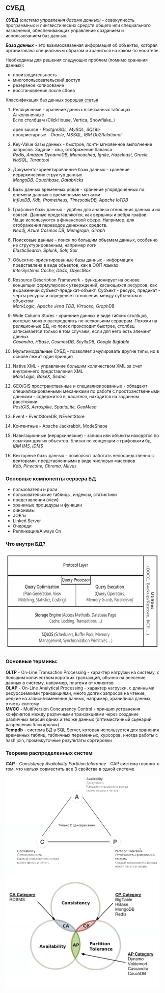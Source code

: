 ## СУБД

_**СУБД** (система управления базами данных)_ - совокупность программных и лингвистических средств общего или
специального назначения, обеспечивающих управление созданием и использованием баз данных.

_**База данных**_ - это взаимосвязанная информация об объектах, которая организована специальным образом и храниться на
каком-то носителе.

Необходимы для решения следующих проблем (помимо хранения данных):
- производительность
- многопользовательский доступ
- резервное копирование
- восстановление после сбоев

Классификация баз данных [хорошая статья](https://habr.com/ru/companies/amvera/articles/754702/)  
1. Реляционные - хранение данных в связанных таблицах.  
    A: колоночные  
    Б: по столбцам (ClickHouse, Vertica, Snowflake..)  
    
    open source - _PostgreSQL, MySQL, SQLite_   
    проприетарные - _Oracle, MSSQL, IBM Db2Relational_  

2. Key-Value базы данных - быстрое, почти мгновенное выполнение запросов. Задачи - кэш, отображение баланса  
   _Redis, Amazon DynamoDB, Memcached, Ignite, Hazelcast, Oracle NoSQL, Tarantool_  

3. Документо-ориентированные базы данных - хранение иерархических структур данных  
   _MongoDB, Couchbase, Databricks_  

4. Базы данных временных рядов - хранение упорядоченных по времени данных с временными метками  
   _InfluxDB, Kdb, Prometheus, TimescaleDB, Apache IoTDB_  

5. Графовые базы данных - удобны для анализа отношения данных и их связей. Данные представляются, как вершины и ребра 
графов. Чаще используются в финансовой сфере. Например, для отображения переводов денежных средств.  
   _Neo4j, Azure Cosmos DB, Memgraph, Giraph_  

6. Поисковые данные - поиск по большим объемам данных, особенно не структурированным, например логи  
   _ElasticSearch, Splunk, Solr, Solr_  

7. Объектно-ориентированные базы данных - информация представлена в виде объектов, как в ООП языках  
   _InterSystems Cache, Db4o, ObjectBox_  

8. Resource Description Framework - функционирует на основе концепции формулировок утверждений, касающихся ресурсов, как 
выраженний субъект-предикат-объект. Субъект - ресурс, предикат - черты ресурса и определяет отношения между субъектом и 
объектом  
   _MarkLogic, Apache Jena TDB, Virtuoso, GraphDB_  

9. Wide Column Stores - хранение данных в виде гибких столбцов, которые можно распределить по нескольким серверам. 
Похожи на реляционные БД, но поиск происходит быстрее, столбец записывается только в том случаем, если для него есть 
элемент данных  
   _Casandra, HBase, CosmosDB, ScyllaDB, Google Bigtable_   

10. Мультимодальные СУБД - позволяет эмулировать другие типы, но в основе лежит один принцип  

11. Native XML - управление большим количеством XML за счет внутреннего представления XML  
    _MarkLogic, BaseX, Sedna_  

12. GEO/GIS пространственные и специализированные - обладают специализированными механиками по работе с пространственными 
данными - содержится в, касатеся, находится на заданном расстоянии  
    _PostGIS, Aerospike, SpatiaLite, GeoMesa_  

13. Event - EventStoreDB, NEventStore  

14. Контентные - Apache Jackrabbit, ModeShape  

15. Навигационные (иерархические) - записи или объекты находятся по ссылкам других объектов. Близко по концепции с 
графовыми бд  
    _IBM IMS, IDMS_  

16. Векторные базы данных - позволяют работать непосредственно с векторами, представленными в виде числовых массивов  
    _Kdb, Pinecone, Chroma, Milvus_

### Основные компоненты сервера БД

- пользователи и роли
- пользовательские таблицы, индексы, статистики
- представления (view)
- хранимые процедуры и функции
- синонимы
- JOB'ы
- Linked Server
- Очереди
- Репликация/Always On

### Что внутри БД?

<div>
  <img width="570" height="320" src="src/img04.png" alt="">
</div>

### Основные термины:
**OLTP** - On-Line Transaction Processing - характер нагрузки на систему, с большим количеством коротких транзакций, 
обычно на внесение данных в систему, например, платежи от клиентов  
**OLAP** - On-Line Analytical Processing - характер нагрузки, с длинными ресурсоемкими транзакциями, много долгих 
запросов на чтение, редкие на запись/изменение данных, например, хранилища данных, отчеты систему  
**MVCC** - MultiVersion Concurrency Control - принцип устранения конфликтов между различными транзакциями через создание 
различных версий одних и тех же данных (оптимистичный сценарий разрешения блокировок)  
**Tempdb** - система БД в SQL Server, которая используется для хранения временных таблиц, табличных переменных, курсоров, 
иногда работы с hash join, промежуточные результаты сортировки  

### Теорема распределенных систем

_**CAP** - Consistency Availability Partition tolerance -_ САР система говорит о том, что нельзя совместить все 3 
свойства в одной системе.

<div>
  <img width="550" height="320" src="src/img02.png" alt="">
  <img width="500" height="370" src="src/img03.png" alt="">
</div>

